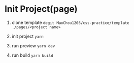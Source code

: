 # Init Project(page)

1. clone template
   `degit MaxChou1205/css-practice/template ./pages/<project name>`

2. init project
   `yarn`

3. run preview
   `yarn dev`

4. run build
   `yarn build`
